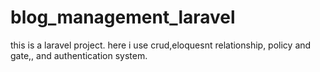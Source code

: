 # blog_management_laravel
this is a laravel project. here i use crud,eloquesnt relationship, policy and gate,, and authentication system. 
